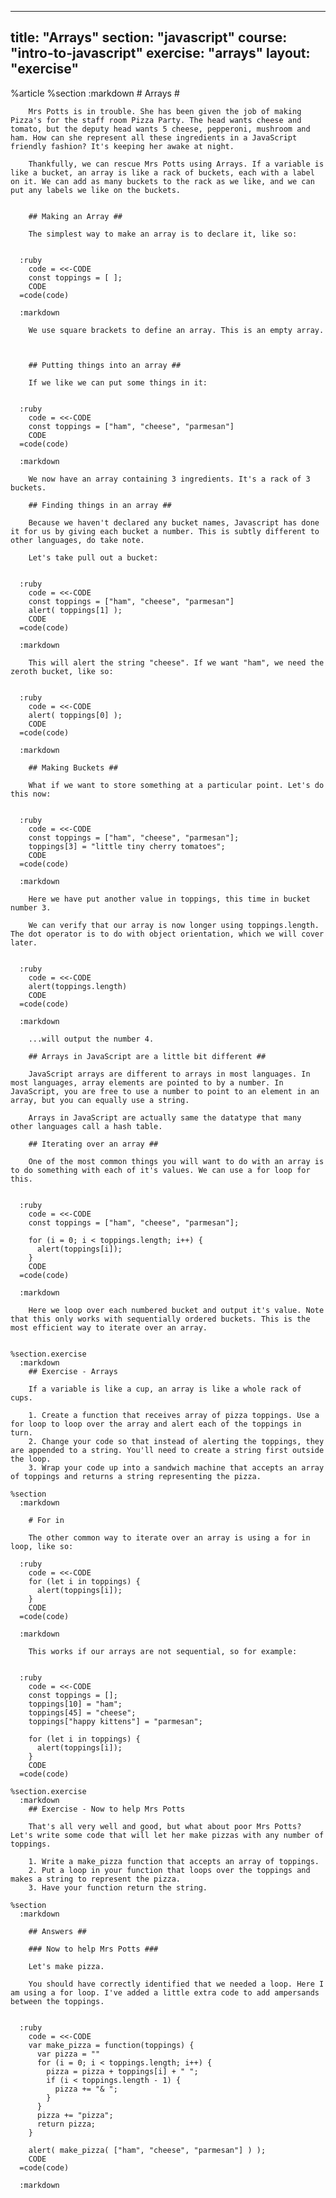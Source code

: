 ---
  title: "Arrays"
  section: "javascript"
  course: "intro-to-javascript"
  exercise: "arrays"
  layout: "exercise"
  ---
  
  %article
    %section
      :markdown
        # Arrays #
  
        Mrs Potts is in trouble. She has been given the job of making Pizza's for the staff room Pizza Party. The head wants cheese and tomato, but the deputy head wants 5 cheese, pepperoni, mushroom and ham. How can she represent all these ingredients in a JavaScript friendly fashion? It's keeping her awake at night.
  
        Thankfully, we can rescue Mrs Potts using Arrays. If a variable is like a bucket, an array is like a rack of buckets, each with a label on it. We can add as many buckets to the rack as we like, and we can put any labels we like on the buckets.
  
  
        ## Making an Array ##
  
        The simplest way to make an array is to declare it, like so:
  
  
      :ruby
        code = <<-CODE
        const toppings = [ ];
        CODE
      =code(code)
  
      :markdown
  
        We use square brackets to define an array. This is an empty array.
  
  
  
        ## Putting things into an array ##
  
        If we like we can put some things in it:
  
  
      :ruby
        code = <<-CODE
        const toppings = ["ham", "cheese", "parmesan"]
        CODE
      =code(code)
  
      :markdown
  
        We now have an array containing 3 ingredients. It's a rack of 3 buckets.
  
        ## Finding things in an array ##
  
        Because we haven't declared any bucket names, Javascript has done it for us by giving each bucket a number. This is subtly different to other languages, do take note.
  
        Let's take pull out a bucket:
  
  
      :ruby
        code = <<-CODE
        const toppings = ["ham", "cheese", "parmesan"]
        alert( toppings[1] );
        CODE
      =code(code)
  
      :markdown
  
        This will alert the string "cheese". If we want "ham", we need the zeroth bucket, like so:
  
  
      :ruby
        code = <<-CODE
        alert( toppings[0] );
        CODE
      =code(code)
  
      :markdown
  
        ## Making Buckets ##
  
        What if we want to store something at a particular point. Let's do this now:
  
  
      :ruby
        code = <<-CODE
        const toppings = ["ham", "cheese", "parmesan"];
        toppings[3] = "little tiny cherry tomatoes";
        CODE
      =code(code)
  
      :markdown
  
        Here we have put another value in toppings, this time in bucket number 3.
  
        We can verify that our array is now longer using toppings.length. The dot operator is to do with object orientation, which we will cover later.
  
  
      :ruby
        code = <<-CODE
        alert(toppings.length)
        CODE
      =code(code)
  
      :markdown
  
        ...will output the number 4.
  
        ## Arrays in JavaScript are a little bit different ##
  
        JavaScript arrays are different to arrays in most languages. In most languages, array elements are pointed to by a number. In JavaScript, you are free to use a number to point to an element in an array, but you can equally use a string.
  
        Arrays in JavaScript are actually same the datatype that many other languages call a hash table.
  
        ## Iterating over an array ##
  
        One of the most common things you will want to do with an array is to do something with each of it's values. We can use a for loop for this.
  
  
      :ruby
        code = <<-CODE
        const toppings = ["ham", "cheese", "parmesan"];
  
        for (i = 0; i < toppings.length; i++) {
          alert(toppings[i]);
        }
        CODE
      =code(code)
  
      :markdown
  
        Here we loop over each numbered bucket and output it's value. Note that this only works with sequentially ordered buckets. This is the most efficient way to iterate over an array.
  
  
    %section.exercise
      :markdown
        ## Exercise - Arrays
  
        If a variable is like a cup, an array is like a whole rack of cups.
  
        1. Create a function that receives array of pizza toppings. Use a for loop to loop over the array and alert each of the toppings in turn.
        2. Change your code so that instead of alerting the toppings, they are appended to a string. You'll need to create a string first outside the loop.
        3. Wrap your code up into a sandwich machine that accepts an array of toppings and returns a string representing the pizza.
  
    %section
      :markdown
  
        # For in
  
        The other common way to iterate over an array is using a for in loop, like so:
  
      :ruby
        code = <<-CODE
        for (let i in toppings) {
          alert(toppings[i]);
        }
        CODE
      =code(code)
  
      :markdown
  
        This works if our arrays are not sequential, so for example:
  
  
      :ruby
        code = <<-CODE
        const toppings = [];
        toppings[10] = "ham";
        toppings[45] = "cheese";
        toppings["happy kittens"] = "parmesan";
  
        for (let i in toppings) {
          alert(toppings[i]);
        }
        CODE
      =code(code)
  
    %section.exercise
      :markdown
        ## Exercise - Now to help Mrs Potts
  
        That's all very well and good, but what about poor Mrs Potts? Let's write some code that will let her make pizzas with any number of toppings.
  
        1. Write a make_pizza function that accepts an array of toppings.
        2. Put a loop in your function that loops over the toppings and makes a string to represent the pizza.
        3. Have your function return the string.
  
    %section
      :markdown
  
        ## Answers ##
  
        ### Now to help Mrs Potts ###
  
        Let's make pizza.
  
        You should have correctly identified that we needed a loop. Here I am using a for loop. I've added a little extra code to add ampersands between the toppings.
  
  
      :ruby
        code = <<-CODE
        var make_pizza = function(toppings) {
          var pizza = ""
          for (i = 0; i < toppings.length; i++) {
            pizza = pizza + toppings[i] + " ";
            if (i < toppings.length - 1) {
              pizza += "& ";
            }
          }
          pizza += "pizza";
          return pizza;
        }
  
        alert( make_pizza( ["ham", "cheese", "parmesan"] ) );
        CODE
      =code(code)
  
      :markdown
  